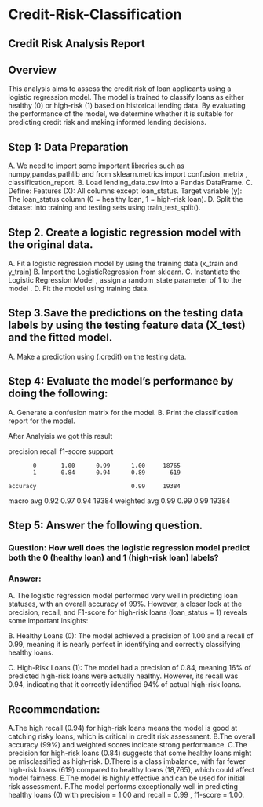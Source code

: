 # Credit-Risk-Classification
## Credit Risk Analysis Report

## Overview

This analysis aims to assess the credit risk of loan applicants using a logistic regression model. The model is trained to classify loans as either healthy (0) or high-risk (1) based on historical lending data. By evaluating the performance of the model, we determine whether it is suitable for predicting credit risk and making informed lending decisions.
## Step 1: Data Preparation
A. We need to import some important libreries such as numpy,pandas,pathlib and from sklearn.metrics import confusion_metrix , classification_report.
B. Load lending_data.csv into a Pandas DataFrame.
C. Define:
   Features (X): All columns except loan_status.
    Target variable (y): The loan_status column (0 = healthy loan, 1 = high-risk loan).
D. Split the dataset into training and testing sets using train_test_split().

## Step 2. Create a logistic regression  model with the original data.
   A. Fit a logistic regression model by using the training data (x_train and y_train)
   B. Import the LogisticRegression from sklearn.
   C. Instantiate the Logistic Regression Model , assign a random_state parameter of 1 to the model .
   D. Fit the model using training data.
   
## Step 3.Save the predictions on the testing data labels by using the testing feature data (X_test) and the fitted model.
  A. Make a prediction using (.credit) on the testing data.
  
## Step 4: Evaluate the model’s performance by doing the following:
  A. Generate a confusion matrix for the model.
  B. Print the classification report for the model.

  After Analyisis we got this result
  
  precision    recall  f1-score   support

           0       1.00      0.99      1.00     18765
           1       0.84      0.94      0.89       619

    accuracy                           0.99     19384
   macro avg       0.92      0.97      0.94     19384
weighted avg       0.99      0.99      0.99     19384

## Step 5: Answer the following question.
### Question: How well does the logistic regression model predict both the 0 (healthy loan) and 1 (high-risk loan) labels?

### Answer: 

A. The logistic regression model performed very well in predicting loan statuses, with an overall accuracy of 99%. However, a closer look at the precision, recall, and F1-score for high-risk loans (loan_status = 1) reveals some important insights:

B. Healthy Loans (0): The model achieved a precision of 1.00 and a recall of 0.99, meaning it is nearly perfect in identifying and correctly classifying healthy loans.

C. High-Risk Loans (1): The model had a precision of 0.84, meaning 16% of predicted high-risk loans were actually healthy. However, its recall was 0.94, indicating that it correctly identified 94% of actual high-risk loans.
## Recommendation:
A.The high recall (0.94) for high-risk loans means the model is good at catching risky loans, which is critical in credit risk assessment.
B.The overall accuracy (99%) and weighted scores indicate strong performance.
C.The precision for high-risk loans (0.84) suggests that some healthy loans might be misclassified as high-risk.
D.There is a class imbalance, with far fewer high-risk loans (619) compared to healthy loans (18,765), which could affect model fairness.
E.The model is highly effective and can be used for initial risk assessment.
F.The model performs exceptionally well in predicting healthy loans (0) with precision = 1.00 and recall = 0.99 , f1-score = 1.00.
